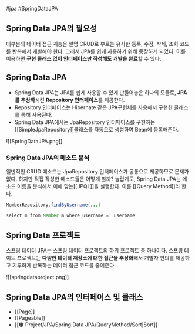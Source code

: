 #jpa #SpringDataJPA 

## Spring Data JPA의 필요성
대부분의 데이터 접근 계층은 일명 CRUD로 부르는 유사한 등록, 수정, 삭제, 조회 코드를 반복해서 개발해야 한다. 그래서 JPA를 쉽게 사용하기 위해 등장하게 되었다. 이를 이용하면 **구현 클래스 없이 인터페이스만 작성해도 개발을 완료**할 수 있다.

## Spring Data JPA
- Spring Data JPA는 JPA를 쉽게 사용할 수 있게 만들어놓은 하나의 모듈로, **JPA를 추상화**시킨 **Repository 인터페이스**를 제공한다.
- Repository 인터페이스는 Hibernate 같은 JPA구현체를 사용해서 구현한 클래스를 통해 사용된다.
- Spring Data JPA에서는 JpaRepository 인터페이스를 구현하는 [[SimpleJpaRepository]]클래스를 자동으로 생성하여 Bean에 등록해준다.

![[SpringDataJPA.png]]

### Spring Data JPA의 메소드 분석
일반적인 CRUD 메소드는 JpaRepository 인터페이스가 공통으로 제공하므로 문제가 없다. 하지만 직접 작성한 메소드들은 어떻게 할까? 놀랍게도, Spring Data JPA는 메소드 이름을 분석해서 이에 맞는[[JPQL]]을 실행한다. 이를 [[Query Method]]라 한다.

```java
MemberRepository.findByUsername(...)

select m from Member m where username =: username
```

## Spring Data 프로젝트
스프링 데이터 JPA는 스프링 데이터 프로젝트의 하위 프로젝트 중 하나이다. 스프링 데이트 프로젝트는 **다양한 데이터 저장소에 대한 접근을 추상화**해서 개발자 편의를 제공하고 지루하게 반복하는 데이터 접근 코드를 줄여준다.

![[springdataproject.png]]


## Spring Data JPA의 인터페이스 및 클래스
+ [[Page]]
+ [[Pageable]]
+ [[🟠 Project/JPA/Spring Data JPA/QueryMethod/Sort|Sort]]